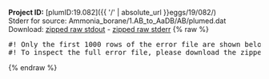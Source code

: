 **Project ID:** [plumID:19.082]({{ '/' | absolute_url }}eggs/19/082/)  
Stderr for source:  Ammonia_borane/1.AB_to_AaDB/AB/plumed.dat   
Download: [zipped raw stdout](plumed.dat.plumed.stdout.txt.zip) - [zipped raw stderr](plumed.dat.plumed.stderr.txt.zip) 
{% raw %}
<pre>
#! Only the first 1000 rows of the error file are shown below
#! To inspect the full error file, please download the zipped raw stderr file above
</pre>
{% endraw %}
